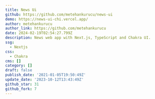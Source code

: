 ```yaml
---
title: News Ui
github: https://github.com/metehankurucu/news-ui
demo: https://news-ui-chi.vercel.app/
author: metehankurucu
author_link: https://github.com/metehankurucu
date: 2024-02-19T02:54:27.799Z
description: News web app with Next.js, TypeScript and Chakra UI.
ssg:
  - Nextjs
css:
  - Chakra
cms: []
category: []
draft: false
publish_date: '2021-01-05T19:50:49Z'
update_date: '2023-10-12T13:43:49Z'
github_star: 31
github_fork: 7
---
```

